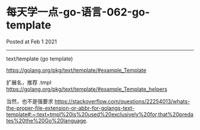 # 每天学一点-go-语言-062-go-template

Posted at Feb 1 2021

---

text/template (go template)

https://golang.org/pkg/text/template/#example_Template

扩展名，推荐 .tmpl
https://golang.org/pkg/text/template/#example_Template_helpers

当然，也不是强要求
https://stackoverflow.com/questions/22254013/whats-the-proper-file-extension-or-abbr-for-golangs-text-template#:~:text=tmpl%20is%20used%20exclusively%20for,that%20predates%20the%20Go%20language.